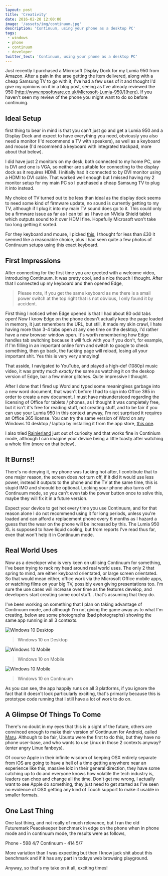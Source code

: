 ```yaml
---
layout: post
title: 'Creativity'
date: 2016-02-20 12:00:00
image: '/assets/img/continuum.jpg'
description: 'Continuum, using your phone as a desktop PC'
tags:
 - windows
 - phone
 - continuum
 - developer
twitter_text: 'Continuum, using your phone as a desktop PC'
---
```


Just recently I purchased a Microsoft Display Dock for my Lumia 950 from Amazon.  After a pain in the arse getting the item delivered, along with a cheap Samsung TV to go with it, I've had a few uses of it and thought I'd give my opinions on it in a blog post, seeing as I've already reviewed the 950 [http://www.npsoftware.co.uk/Microsoft-Lumia-950/](here).  If you haven't seen my review of the phone you might want to do so before continuing.

## Ideal Setup

first thing to bear in mind is that you can't just go and get a Lumia 950 and a Display Dock and expect to have everything you need, obviously you also need a monitor (I'd recommend a TV with speakers), as well as a keyboard and mouse (I'd recommend a keyboard with integrated trackpad, more about that below).

I did have just 2 monitors on my desk, both connected to my home PC, one is DVI and one is VGA, so neither are suitable for connecting to the display dock as it requires HDMI.  I initially had it connected to by DVI monitor using a HDMI to DVI cable.  That worked well enough but I missed having my 2 monitor setup for my main PC so I purchased a cheap Samsung TV to plug it into instead.

My choice of TV turned out to be less than ideal as the display dock seems to need some kind of firmware update, no sound is currently getting to my TV, although if I plug it into my main TV sound does go to it.  This could only be a firmware issue as far as I can tell as I have an NVidia Shield tablet which outputs sound to it over HDMI fine.  Hopefully Microsoft won't take too long getting it sorted.

For they keyboard and mouse, I picked [this](http://www.amazon.co.uk/Microsoft-Media-Keyboard-Integrated-Track/dp/B00K2SY902/ref=sr_1_1?ie=UTF8&qid=1455966335&sr=8-1&keywords=microsoft+wireless+keyboard), I thought for less than £30 it seemed like a reasonable choice, plus I had seen quite a few photos of Continuum setups using this exact keyboard.

## First Impressions

After connecting for the first time you are greeted with a welcome video, introducing Continuum.  It was pretty cool, and a nice thouch I thought.  After that I connected up my keyboard and then opened Edge,

>  Please note, if you get the same keyboard as me there is a small power switch at the top right that is not obvious, I only found it by accident.

First thing I noticed when Edge opened is that I had about 80 odd tabs open!  Now I know Edge on the phone doesn't actually keep the page loaded in memory, it just remembers the URL, but still, it made my skin crawl, I hate having more than 3-4 tabs open at any one time on the desktop, I'd rather have a new browser window open.  It's worth remembering how Edge handles tab switching because it will fuck with you if you don't, for example, if I'm filling in an important online form and switch to google to check something, then go back, the fucking page will reload, losing all your important shit.  Yes this is very very annoying!

That asside, I navigated to YouTube, and played a high-def (1080p) music video, it was pretty much *exactly* the same as watching it on the deskop version of Edge, bar a few minor glitches.  Quite impressive I thought.

After I done that I fired up Word and typed some meaningless garbage into a new word document, that wasn't before I had to sign into Office 365 in order to create a new document.  I must have misunderstood regarding the licensing of Office for tablets / phones, as I thought it was completely free, but it isn't it's free for reading stuff, not creating stuff, and to be fair if you can use your Lumia 950 in this context anyway, I'm not surprised it requires an Office 365 license.  You can try the same version of Word on any Windows 10 desktop / laptop by installing it from the app store, [this one](https://www.microsoft.com/store/apps/9wzdncrfjb9s).

I also tried [Rainierland](http://rainierland.com/) just out of curiosity and that works fine in Continium mode, although I can imagine your device being a little toasty after watching a whole film (more on that below).

## It Burns!!

There's no denying it, my phone was fucking hot after, I contribute that to one major reason, the screen does *not* turn off, if it did it would use less power, instead it outputs to the phone and the TV at the same time, this is stupid IMO and shoould be optional.  Locking your phone also turns off Continuum mode, so you can't even tab the power button once to solve this, maybe they will fix it in a future version.

Expect your device to get hot every time you use Continuum, and for that reason alone I do not recommend using it for long periods, unless you're loaded and can afford a replacement phone every 6 months as I hazard a guess that the wear on the phone will be increased by this.  The Lumia 950 XL is supposed to have liquid cooling, but from reports I've read thus far, even that won't help it in Continuum mode.

## Real World Uses

Now as a developer who is very keen on utilising Continuum for something, I've been trying to rack my head around real world uses.  The only 2 that spring to mind, are either keyboard orientated, or large screen orientated.  So that would mean either, office work via the Microsoft Office mobile apps, or watching films on your big TV, possibly even giving presentations too.  I'm sure the use cases will increase over time as the features develop, and developers start creating some cool stuff... that's assuming that they do.

I've been working on something that I plan on taking advantage of Continuum mode, and although I'm not giving the game away as to what I'm creating, below are some photographs (bad photographs) showing the same app running in all 3 contexts.

![Windows 10 Desktop](/assets/img/app-windesktop.jpg)

> Windows 10 on Desktop

![Windows 10 Mobile](/assets/img/app-winphone.jpg)

> Windows 10 on Mobile

![Windows 10 Mobile](/assets/img/app-winphonecontinuum.jpg)

> Windows 10 on Continuum

As you can see, the app happily runs on all 3 platforms, if you ignore the fact that it doesn't look particularly exciting, that's primarily because this is prototype code running that I still have a lot of work to do on.

## A Glimpse Of Things To Come

There's no doubt in my eyes that this is a sight of the future, others are convinced enough to make their version of Continuum for Android, called [Maru](http://maruos.com/#/).  Although to be fair, Ubuntu were the first to do this, but they have no phone user-base, and who wants to use Linux in those 2 contexts anyway? (enter angry Linux fanboys).

Of course Apple in their infinite wisdom of keeping OSX entirely separate from iOS are going to have a hell of a time getting anywhere near an experience like this, massive lolz in their general direction, they have some catching up to do and everyone knows how volatile the tech industry is, leaders can chop and change all the time.  Don't get me wrong, I actually want to see Apple do something, they just need to get started as I've seen no evidence of OSX getting any kind of Touch support to make it usable in smaller formats.

## One Last Thing

One last thing, and not really of much relevance, but I ran the old Futuremark Peacekeeper benchmark in edge on the phone when in phone mode and in continuum mode, the results were as follows,

Phone - 598 4/7
Continuum - 414 5/7

More variation than I was expecting but then I know jack shit about this benchmark and if it has any part in todays web browsing playground.

Anyway, so that's my take on it all, exciting times!

